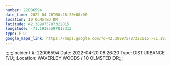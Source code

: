 ```yaml
---
number: 22006594
date_time: 2022-04-20T08:26:20+00:00
location: 10 OLMSTED DR
latitude: 42.389975787322015
longitude: -71.19385597817313
type: F U
google_maps_link: https://maps.google.com/?q=42.389975787322015,-71.19385597817313
---
```


;;;;;;Incident #: 22006594  Date: 2022-04-20 08:26:20  Type: DISTURBANCE F/U;;;Location: WAVERLEY WOODS / 10 OLMSTED DR;;;
